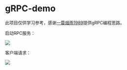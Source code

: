 # gRPC-demo

此项目仅供学习参考，感谢[一蓑烟雨1989](https://blog.csdn.net/wangshubo1989)提供gRPC编程思路。

启动RPC服务：

<img src="http://123.207.71.77/wp-content/uploads/2020/06/QQ%E6%88%AA%E5%9B%BE20200610191219.png"  />

客户端请求：

<img src="http://123.207.71.77/wp-content/uploads/2020/06/QQ%E6%88%AA%E5%9B%BE20200610191236.png"  />

